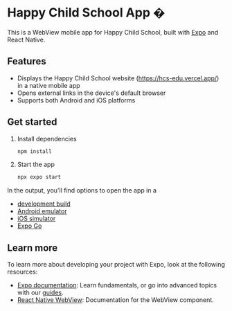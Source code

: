 # Happy Child School App �

This is a WebView mobile app for Happy Child School, built with [Expo](https://expo.dev) and React Native.

## Features

- Displays the Happy Child School website (https://hcs-edu.vercel.app/) in a native mobile app
- Opens external links in the device's default browser
- Supports both Android and iOS platforms

## Get started

1. Install dependencies

   ```bash
   npm install
   ```

2. Start the app

   ```bash
   npx expo start
   ```

In the output, you'll find options to open the app in a

- [development build](https://docs.expo.dev/develop/development-builds/introduction/)
- [Android emulator](https://docs.expo.dev/workflow/android-studio-emulator/)
- [iOS simulator](https://docs.expo.dev/workflow/ios-simulator/)
- [Expo Go](https://expo.dev/go)

## Learn more

To learn more about developing your project with Expo, look at the following resources:

- [Expo documentation](https://docs.expo.dev/): Learn fundamentals, or go into advanced topics with our [guides](https://docs.expo.dev/guides).
- [React Native WebView](https://github.com/react-native-webview/react-native-webview): Documentation for the WebView component.

